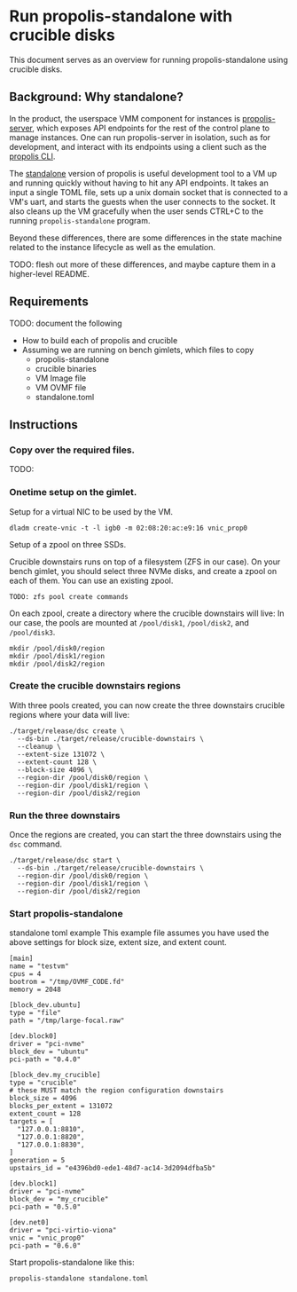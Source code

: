 # Run propolis-standalone with crucible disks

This document serves as an overview for running propolis-standalone using
crucible disks.

## Background: Why standalone?

In the product, the userspace VMM component for instances is
[propolis-server](https://github.com/oxidecomputer/propolis/tree/master/bin/propolis-server),
which exposes API endpoints for the rest of the control plane to manage
instances. One can run propolis-server in isolation, such as for development,
and interact with its endpoints using a
client such as the [propolis
CLI](https://github.com/oxidecomputer/propolis/tree/master/bin/propolis-cli).


The
[standalone](https://github.com/oxidecomputer/propolis/tree/master/bin/propolis-standalone#propolis-standalone)
version of propolis is useful development tool to a VM up and running quickly
without having to hit any API endpoints. It takes an input a single TOML file,
sets up a unix domain socket that is connected to a VM's uart, and starts the
guests when the user connects to the socket. It also cleans up the VM gracefully
when the user sends CTRL+C to the running `propolis-standalone` program.

Beyond these differences, there are some differences in the state machine
related to the instance lifecycle as well as the emulation.

TODO: flesh out more of these differences, and maybe capture them in a
higher-level README.

## Requirements

TODO: document the following

- How to build each of propolis and crucible
- Assuming we are running on bench gimlets, which files to copy
  * propolis-standalone
  * crucible binaries
  * VM Image file
  * VM OVMF file
  * standalone.toml

## Instructions

### Copy over the required files.

TODO:

### Onetime setup on the gimlet.

Setup for a virtual NIC to be used by the VM.
```
dladm create-vnic -t -l igb0 -m 02:08:20:ac:e9:16 vnic_prop0
```

Setup of a zpool on three SSDs.

Crucible downstairs runs on top of a filesystem (ZFS in our case).
On your bench gimlet, you should select three NVMe disks, and create a zpool
on each of them.  You can use an existing zpool.

```
TODO: zfs pool create commands
```

On each zpool, create a directory where the crucible downstairs will live:
In our case, the pools are mounted at `/pool/disk1`, `/pool/disk2`, and
`/pool/disk3`.

```
mkdir /pool/disk0/region
mkdir /pool/disk1/region
mkdir /pool/disk2/region
```

### Create the crucible downstairs regions

With three pools created, you can now create the three downstairs crucible
regions where your data will live:

```
./target/release/dsc create \
  --ds-bin ./target/release/crucible-downstairs \
  --cleanup \
  --extent-size 131072 \
  --extent-count 128 \
  --block-size 4096 \
  --region-dir /pool/disk0/region \
  --region-dir /pool/disk1/region \
  --region-dir /pool/disk2/region
```

### Run the three downstairs

Once the regions are created, you can start the three downstairs using the
`dsc` command.

```
./target/release/dsc start \
  --ds-bin ./target/release/crucible-downstairs \
  --region-dir /pool/disk0/region \
  --region-dir /pool/disk1/region \
  --region-dir /pool/disk2/region
```

### Start propolis-standalone

standalone toml example
This example file assumes you have used the above settings for block
size, extent size, and extent count.

```
[main]
name = "testvm"
cpus = 4
bootrom = "/tmp/OVMF_CODE.fd"
memory = 2048

[block_dev.ubuntu]
type = "file"
path = "/tmp/large-focal.raw"

[dev.block0]
driver = "pci-nvme"
block_dev = "ubuntu"
pci-path = "0.4.0"

[block_dev.my_crucible]
type = "crucible"
# these MUST match the region configuration downstairs
block_size = 4096
blocks_per_extent = 131072
extent_count = 128
targets = [
  "127.0.0.1:8810",
  "127.0.0.1:8820",
  "127.0.0.1:8830",
]
generation = 5
upstairs_id = "e4396bd0-ede1-48d7-ac14-3d2094dfba5b"

[dev.block1]
driver = "pci-nvme"
block_dev = "my_crucible"
pci-path = "0.5.0"

[dev.net0]
driver = "pci-virtio-viona"
vnic = "vnic_prop0"
pci-path = "0.6.0"
```

Start propolis-standalone like this:
```
propolis-standalone standalone.toml
```
